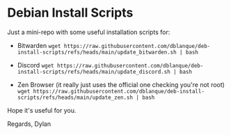 # Debian Install Scripts

Just a mini-repo with some useful installation scripts for:
* Bitwarden
`wget https://raw.githubusercontent.com/dblanque/deb-install-scripts/refs/heads/main/update_bitwarden.sh | bash`

* Discord
`wget https://raw.githubusercontent.com/dblanque/deb-install-scripts/refs/heads/main/update_discord.sh | bash`

* Zen Browser (it really just uses the official one checking you're not root)
`wget https://raw.githubusercontent.com/dblanque/deb-install-scripts/refs/heads/main/update_zen.sh | bash`

Hope it's useful for you.

Regards,
Dylan
